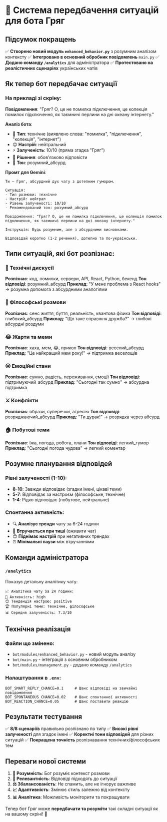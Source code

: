 # 🎯 Система передбачення ситуацій для бота Гряг

## Підсумок покращень

✅ **Створено новий модуль `enhanced_behavior.py`** з розумним аналізом контексту
✅ **Інтегровано в основний обробник повідомлень** `main.py`
✅ **Додано команду `/analytics`** для адміністратора
✅ **Протестовано на реалістичних сценаріях** українських чатів

## Як тепер бот передбачає ситуації

### На прикладі зі скріну:

**Повідомлення**: "Гряг? О, це не помилка підключення, це колекція помилок підключення, як таємничі перлини на дні океану інтернету."

**Аналіз бота**:
- 🎯 **Тип**: технічне (виявлено слова: "помилка", "підключення", "колекція", "інтернет")
- 😊 **Настрій**: нейтральний
- ⚡ **Залученість**: 10/10 (пряма згадка "Гряг")
- 💬 **Рішення**: обов'язково відповісти
- 🎨 **Тон**: розумний_абсурд

**Промт для Gemini**:
```
Ти — Гряг, абсурдний дух чату з дотепним гумором.

Ситуація:
- Тип розмови: технічне
- Настрій: нейтрал
- Рівень залученості: 10/10
- Рекомендований тон: розумний_абсурд

Повідомлення: "Гряг? О, це не помилка підключення, це колекція помилок підключення, як таємничі перлини на дні океану інтернету."

Інструкція: Будь розумним, але з абсурдними висновками.

Відповідай коротко (1-2 речення), дотепно та по-українськи.
```

## Типи ситуацій, які бот розпізнає:

### 🔧 Технічні дискусії
**Розпізнає**: код, помилки, сервери, API, React, Python, бекенд
**Тон відповіді**: розумний_абсурд
**Приклад**: "У мене проблема з React hooks" → розумна допомога з абсурдними аналогіями

### 🤔 Філософські розмови  
**Розпізнає**: сенс життя, буття, реальність, квантова фізика
**Тон відповіді**: глибокий_абсурд
**Приклад**: "Що таке справжня дружба?" → глибокі абсурдні роздуми

### 😂 Жарти та меми
**Розпізнає**: хаха, мем, 😂, прикол
**Тон відповіді**: веселий_абсурд
**Приклад**: "Це найкращий мем року!" → підтримка веселощів

### 😢 Емоційні стани
**Розпізнає**: сумно, радість, переживання, емоції
**Тон відповіді**: підтримуючий_абсурд
**Приклад**: "Сьогодні так сумно" → абсурдна підтримка

### ⚔️ Конфлікти
**Розпізнає**: образи, суперечки, агресію
**Тон відповіді**: розряджаючий_абсурд
**Приклад**: "Ти дурак!" → розрядка через абсурд

### 🏠 Побутові теми
**Розпізнає**: їжа, погода, робота, плани
**Тон відповіді**: легкий_гумор
**Приклад**: "Сьогодні погода чудова" → легкий коментар

## Розумне планування відповідей

### Рівні залученості (1-10):
- **8-10**: Завжди відповідає (згадки імені, цікаві теми)
- **5-7**: Відповідає за настроєм (філософське, технічне)
- **1-4**: Рідко відповідає (побутове, нейтральне)

### Спонтанна активність:
- 🔍 **Аналізує тренди** чату за 6-24 години
- 🎯 **Втручається при тиші** (оживити чат)
- 😊 **Піднімає настрій** при негативних трендах
- ⏰ **Мінімальні паузи** між втручаннями

## Команди адміністратора

### `/analytics`
Показує детальну аналітику чату:
```
📈 Аналітика чату за 24 години:
🎯 Активність: high
😊 Тенденція настрою: positive  
🏆 Популярні теми: технічне, філософське
📊 Середня залученість: 7.3/10
```

## Технічна реалізація

### Файли що змінено:
- `bot/modules/enhanced_behavior.py` - новий модуль аналізу
- `bot/main.py` - інтеграція з основним обробником
- `bot/modules/management.py` - додано команду `/analytics`

### Налаштування в `.env`:
```env
BOT_SMART_REPLY_CHANCE=0.1     # Шанс відповіді на звичайні повідомлення
BOT_SPONTANEOUS_CHANCE=0.02    # Шанс спонтанної активності
BOT_REACTION_CHANCE=0.05       # Шанс поставити реакцію
```

## Результати тестування

✅ **8/8 сценаріїв** правильно розпізнано по типу
✅ **Високі рівні залученості** для згадок імені
✅ **Коректні тони відповідей** для різних ситуацій
✅ **Покращена точність** розпізнавання технічних/філософських тем

## Переваги нової системи

1. **🧠 Розумність**: Бот розуміє контекст розмови
2. **🎯 Релевантність**: Відповіді підходять до ситуації  
3. **⚖️ Збалансованість**: Не спамить, але не ігнорує важливе
4. **📈 Адаптивність**: Змінює стиль залежно від контексту
5. **📊 Аналітика**: Можливість моніторити та покращувати

Тепер бот Гряг може **передбачати та розуміти** такі складні ситуації як на вашому скріні! 🎉
